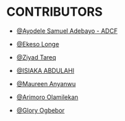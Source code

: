 
# CONTRIBUTORS
<!-- 
>>>>>>> Guide <<<<<<<<

 Firstly Add a comment
- [@your-preferred-name](github-url/your-username)

 -->

<!-- unclebay contribution -->
- [@Ayodele Samuel Adebayo - ADCF](https://github.com/unclebay143)
<!-- ekesolonge contribution -->
- [@Ekeso Longe](https://github.com/ekesolonge)
<!-- ZiyadTareq contribution -->
- [@Ziyad Tareq](https://github.com/ZeyadTareq224)
<!-- isiakaabd contribution -->
- [@ISIAKA ABDULAHI](https://github.com/isiakaabd)
<!--MaureenAnyanwu's Contribution-->
- [@Maureen Anyanwu](https://github.com/maura-dev)
<!--ArimoroOlamilekan Contribution-->
- [@Arimoro Olamilekan](https://github.com/Lexitar32)
<!--Osaiteh Contribution-->
- [@Glory Ogbebor](https://github.com/Osaiteh)